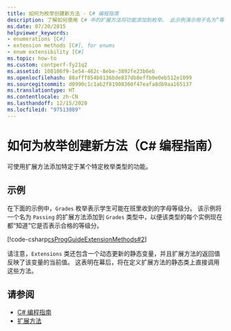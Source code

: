 ```yaml
---
title: 如何为枚举创建新方法 - C# 编程指南
description: 了解如何使用 C# 中的扩展方法将功能添加到枚举。 此示例演示用于名为“等级分”的枚举的名为“合格”的扩展方法。
ms.date: 07/20/2015
helpviewer_keywords:
- enumerations [C#]
- extension methods [C#], for enums
- enum extensibility [C#]
ms.topic: how-to
ms.custom: contperf-fy21q2
ms.assetid: 100106f9-1e54-462c-8ebe-3892fe23b6eb
ms.openlocfilehash: 88afff854b8136bde837db8effb0e0eb512e1099
ms.sourcegitcommit: d0990c1c1ab2f81908360f47eafa8db9aa165137
ms.translationtype: HT
ms.contentlocale: zh-CN
ms.lasthandoff: 12/15/2020
ms.locfileid: "97513089"
---
```

# <a name="how-to-create-a-new-method-for-an-enumeration-c-programming-guide"></a>如何为枚举创建新方法（C# 编程指南）

可使用扩展方法添加特定于某个特定枚举类型的功能。  
  
## <a name="example"></a>示例  

 在下面的示例中，`Grades` 枚举表示学生可能在班里收到的字母等级分。 该示例将一个名为 `Passing` 的扩展方法添加到 `Grades` 类型中，以便该类型的每个实例现在都“知道”它是否表示合格的等级分。  
  
 [!code-csharp[csProgGuideExtensionMethods#2](~/samples/snippets/csharp/VS_Snippets_VBCSharp/csProgGuideExtensionMethods/cs/extensionmethods.cs#2)]  
  
 请注意，`Extensions` 类还包含一个动态更新的静态变量，并且扩展方法的返回值反映了该变量的当前值。 这表明在幕后，将在定义扩展方法的静态类上直接调用这些方法。  
  
## <a name="see-also"></a>请参阅

- [C# 编程指南](../index.md)
- [扩展方法](./extension-methods.md)
